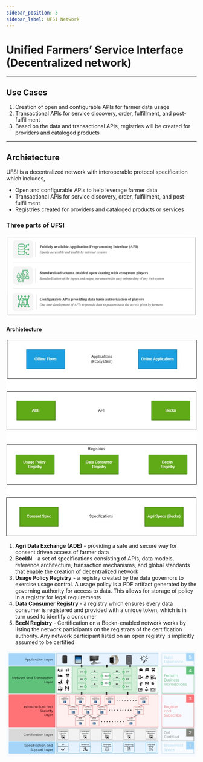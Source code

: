 ```yaml
---
sidebar_position: 3
sidebar_label: UFSI Network
---
```


# Unified Farmers’ Service Interface (Decentralized network)
---
## Use Cases

1. Creation of open and configurable APIs for farmer data usage
2. Transactional APIs for service discovery, order, fulfillment, and post-fulfillment
3. Based on the data and transactional APIs, registries will be created for providers and cataloged products
---
## Archietecture

UFSI is a decentralized network with interoperable protocol specification which includes,
- Open and configurable APIs to help leverage farmer data
- Transactional APIs for service discovery, order, fulfillment, and post-fulfillment
- Registries created for providers and cataloged products or services

### Three parts of UFSI
![UFSI](./images/ufsi.png)

#### Archietecture
![UFSI](./images/ufsi2.jpg)

1. **Agri Data Exchange (ADE)** - providing a safe and secure way for consent driven access of farmer data
2. **BeckN** - a set of specifications consisting of APIs, data models, reference architecture, transaction mechanisms, and global standards that enable the creation of decentralized network
3. **Usage Policy Registry** - a registry created by the data governors to exercise usage control. A usage policy is a PDF artifact generated by the governing authority for access to data. This allows for storage of policy in a registry for legal requirements
4. **Data Consumer Registry** - a registry which ensures every data consumer is registered and provided with a unique token, which is in turn used to identify a consumer
5. **BecN Registry** - Certification on a Beckn-enabled network works by listing the network participants on the registrars of the certification authority. Any network participant listed on an open registry is implicitly assumed to be certified

![UFSI](./images/ufsi3.jpg)
